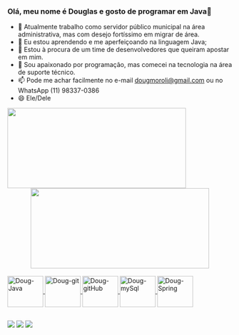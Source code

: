 ### Olá, meu nome é Douglas e gosto de programar em Java👋

- 🔭 Atualmente trabalho como servidor público municipal na área administrativa, mas com desejo fortíssimo em migrar de área.
- 🌱 Eu estou aprendendo e me aperfeiçoando na linguagem Java;
- 👯 Estou à procura de um time de desenvolvedores que queiram apostar em mim.
- 💬 Sou apaixonado por programação, mas comecei na tecnologia na área de suporte técnico.
- 📫 Pode me achar facilmente no e-mail dougmoroli@gmail.com ou no WhatsApp (11) 98337-0386
- 😄 Ele/Dele

<div align="center">
  <a href="https://github.com/dougjavaprogrammer">
  <img height="180em" width="400" align="left" src="https://github-readme-stats.vercel.app/api?username=dougjavaprogrammer&show_icons=true&theme=dracula&include_all_commits=true&count_private=true"/>
    <img height="180em" width="400" src="https://github-readme-stats.vercel.app/api/top-langs/?username=dougjavaprogrammer&layout=compact&langs_count=7&theme=dracula"/>
    
 </div>
 
  <div style="display: inline_block"><br>
  <img align="center" alt="Doug-Java" height="70" width="80" src="https://cdn.jsdelivr.net/gh/devicons/devicon/icons/java/java-original-wordmark.svg">
  <img align="center" alt="Doug-git" height="70" width="80" src="https://cdn.jsdelivr.net/gh/devicons/devicon/icons/git/git-plain-wordmark.svg">
  <img align="center" alt="Doug-gitHub" height="70" width="80" src="https://cdn.jsdelivr.net/gh/devicons/devicon/icons/github/github-original-wordmark.svg">   
  <img align="center" alt="Doug-mySql" height="70" width="80" src="https://cdn.jsdelivr.net/gh/devicons/devicon/icons/mysql/mysql-original-wordmark.svg">   
  <img align="center" alt="Doug-Spring" height="70" width="80" src="https://cdn.jsdelivr.net/gh/devicons/devicon/icons/spring/spring-original-wordmark.svg">   
  
</div>
   
  ##
  <a href="https://instagram.com/dougmoroli" target="_blank"><img src="https://img.shields.io/badge/-Instagram-%23E4405F?style=for-the-badge&logo=instagram&logoColor=white" target="_blank"></a>
  <a href = "mailto:dougmoroli@gmail.com"><img src="https://img.shields.io/badge/-Gmail-%23333?style=for-the-badge&logo=gmail&logoColor=white" target="_blank"></a>
  <a href="https://www.linkedin.com/in/douglasjavaprogrammer/" target="_blank"><img src="https://img.shields.io/badge/-LinkedIn-%230077B5?style=for-the-badge&logo=linkedin&logoColor=white" target="_blank"></a> 
 ##
  
</div>
